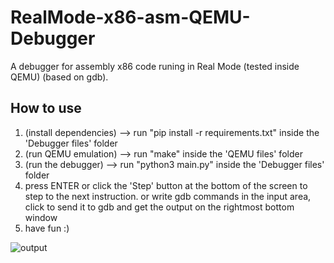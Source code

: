 # RealMode-x86-asm-QEMU-Debugger
A debugger for assembly x86 code runing in Real Mode (tested inside QEMU) (based on gdb).

## How to use
1. (install dependencies) --> run "pip install -r requirements.txt" inside the 'Debugger files' folder
2. (run QEMU emulation)   --> run "make" inside the 'QEMU files' folder
3. (run the debugger)     --> run "python3 main.py" inside the 'Debugger files' folder
4. press ENTER or click the 'Step' button at the bottom of the screen to step to the next instruction.
   or write gdb commands in the input area, click to send it to gdb and get the output on the rightmost bottom window
6. have fun :)

![output](https://user-images.githubusercontent.com/43099047/121617839-2571de00-ca3c-11eb-9dc9-2770249d78ef.gif)

